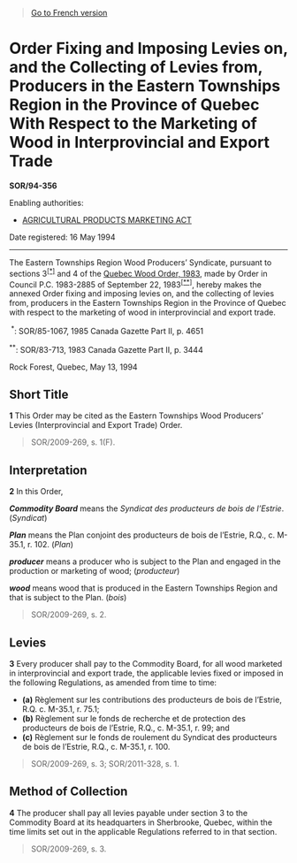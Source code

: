 > [Go to French version](/fr/Règlements/Décrets,%20ordonnances%20et%20règlements%20statutaires/94/356.md)

# Order Fixing and Imposing Levies on, and the Collecting of Levies from, Producers in the Eastern Townships Region in the Province of Quebec With Respect to the Marketing of Wood in Interprovincial and Export Trade

**SOR/94-356**

Enabling authorities: 
- [AGRICULTURAL PRODUCTS MARKETING ACT](/en/Acts/Revised%20Statutes%20of%20Canada/A/A-6.md)

Date registered: 16 May 1994

----------

The Eastern Townships Region Wood Producers’ Syndicate, pursuant to sections 3<sup><a href='#footnote1_e'>[*]</a></sup> and 4 of the [Quebec Wood Order, 1983](/en/Regulations/Statutory%20Orders%20and%20Regulations/83/713.md), made by Order in Council P.C. 1983-2885 of September 22, 1983<sup><a href='#footnote2_e'>[**]</a></sup>, hereby makes the annexed Order fixing and imposing levies on, and the collecting of levies from, producers in the Eastern Townships Region in the Province of Quebec with respect to the marketing of wood in interprovincial and export trade.

<a name='footnote1_e'><sup> *</sup></a>: SOR/85-1067, 1985 Canada Gazette Part II, p. 4651<br />

<a name='footnote2_e'><sup>**</sup></a>: SOR/83-713, 1983 Canada Gazette Part II, p. 3444<br />

Rock Forest, Quebec, May 13, 1994




## Short Title


**1** This Order may be cited as the Eastern Townships Wood Producers’ Levies (Interprovincial and Export Trade) Order.
> SOR/2009-269, s. 1(F).





## Interpretation


**2** In this Order,

***Commodity Board*** means the *Syndicat des producteurs de bois de l’Estrie*. (*Syndicat*)

***Plan*** means the Plan conjoint des producteurs de bois de l’Estrie, R.Q., c. M-35.1, r. 102. (*Plan*)

***producer*** means a producer who is subject to the Plan and engaged in the production or marketing of wood; (*producteur*)

***wood*** means wood that is produced in the Eastern Townships Region and that is subject to the Plan. (*bois*)
> SOR/2009-269, s. 2.





## Levies


**3** Every producer shall pay to the Commodity Board, for all wood marketed in interprovincial and export trade, the applicable levies fixed or imposed in the following Regulations, as amended from time to time:
- **(a)** Règlement sur les contributions des producteurs de bois de l’Estrie, R.Q. c. M-35.1, r. 75.1;
- **(b)** Règlement sur le fonds de recherche et de protection des producteurs de bois de l’Estrie, R.Q., c. M-35.1, r. 99; and
- **(c)** Règlement sur le fonds de roulement du Syndicat des producteurs de bois de l’Estrie, R.Q., c. M-35.1, r. 100.
> SOR/2009-269, s. 3; SOR/2011-328, s. 1.





## Method of Collection


**4** The producer shall pay all levies payable under section 3 to the Commodity Board at its headquarters in Sherbrooke, Quebec, within the time limits set out in the applicable Regulations referred to in that section.
> SOR/2009-269, s. 3.



